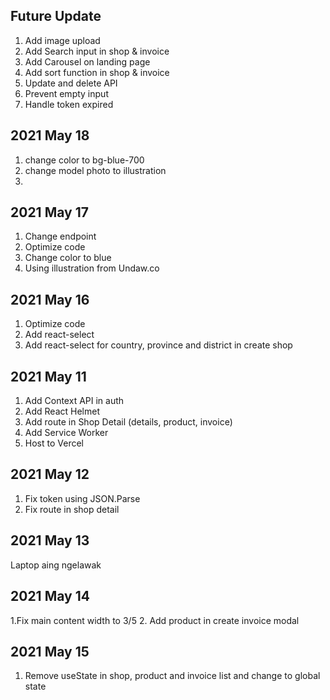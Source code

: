 ## Future Update

1. Add image upload
2. Add Search input in shop & invoice
3. Add Carousel on landing page
4. Add sort function in shop & invoice
5. Update and delete API
6. Prevent empty input
7. Handle token expired

## 2021 May 18

1. change color to bg-blue-700
2. change model photo to illustration
3.

## 2021 May 17

1. Change endpoint
2. Optimize code
3. Change color to blue
4. Using illustration from Undaw.co

## 2021 May 16

1. Optimize code
2. Add react-select
3. Add react-select for country, province and district in create shop

## 2021 May 11

1. Add Context API in auth
2. Add React Helmet
3. Add route in Shop Detail (details, product, invoice)
4. Add Service Worker
5. Host to Vercel

## 2021 May 12

1. Fix token using JSON.Parse
2. Fix route in shop detail

## 2021 May 13

Laptop aing ngelawak

## 2021 May 14

1.Fix main content width to 3/5 2. Add product in create invoice modal

## 2021 May 15

1. Remove useState in shop, product and invoice list and change to global state
